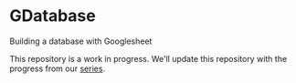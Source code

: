 # GDatabase
Building a database with Googlesheet

This repository is a work in progress. We'll update this repository with the progress from our [series](https://medium.com/@peppubooks/create-a-database-with-googlesheet-and-rust-setting-up-service-account-afd28ff1c325).

